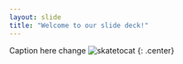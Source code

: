 ```yaml
---
layout: slide
title: "Welcome to our slide deck!"
---
```


Caption here
change
![skatetocat](https://octodex.github.com/images/skatetocat.png)
{: .center}
